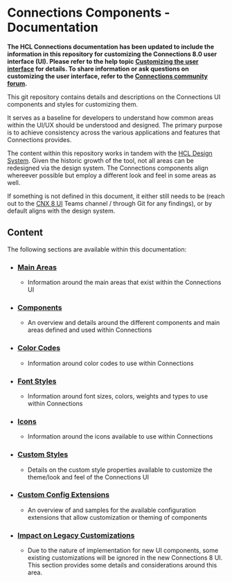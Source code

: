 # Connections Components - Documentation

**The HCL Connections documentation has been updated to include the information in this repository for customizing the Connections 8.0 user interface (UI). Please refer to the help topic [Customizing the user interface](https://opensource.hcltechsw.com/connections-doc/v8-cr3/admin/customize/t_admin_common_customize_main.html) for details. To share information or ask questions on customizing the user interface, refer to the [Connections community forum](https://support.hcltechsw.com/community?id=community_forum&sys_id=f2165d261b3dbf00c48197d58d4bcbb8).**

This git repository contains details and descriptions on the Connections UI components and styles for customizing them.

It serves as a baseline for developers to understand how common areas within the UI/UX should be understood and designed. The primary purpose is to achieve consistency across the various applications and features that Connections provides.

The content within this repository works in tandem with the [HCL Design System](internal-link-redacted). Given the historic growth of the tool, not all areas can be redesigned via the design system. The Connections components align whereever possible but employ a different look and feel in some areas as well.

If something is not defined in this document, it either still needs to be (reach out to the [CNX 8 UI](internal-link-redacted) Teams channel / through Git for any findings), or by default aligns with the design system. 

## Content
The following sections are available within this documentation:
- ### [Main Areas](./main-areas/)
  - Information around the main areas that exist within the Connections UI
- ### [Components](./components/)
  - An overview and details around the different components and main areas defined and used within Connections
- ### [Color Codes](./color-codes/)
  - Information around color codes to use within Connections
- ### [Font Styles](./font-styles/)
   - Information around font sizes, colors, weights and types to use within Connections
- ### [Icons](./icons/)
   - Information around the icons available to use within Connections
- ### [Custom Styles](./custom-styles/)
   - Details on the custom style properties available to customize the theme/look and feel of the Connections UI
- ### [Custom Config Extensions](./custom-config-extensions/)
   - An overview of and samples for the available configuration extensions that allow customization or theming of components
- ### [Impact on Legacy Customizations](./impact-on-legacy-customizations/)
   - Due to the nature of implementation for new UI components, some existing customizations will be ignored in the new Connections 8 UI. This section provides some details and considerations around this area.
